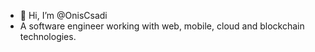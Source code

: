 - 👋 Hi, I’m @OnisCsadi
-  A software engineer working with web, mobile, cloud and blockchain technologies.

<!---
OnisCsadi/OnisCsadi is a ✨ special ✨ repository because its `README.md` (this file) appears on your GitHub profile.
You can click the Preview link to take a look at your changes.
--->
